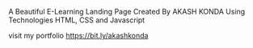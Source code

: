 A Beautiful E-Learning Landing Page Created By AKASH KONDA Using Technologies HTML, CSS and Javascript 

visit my portfolio
https://bit.ly/akashkonda
